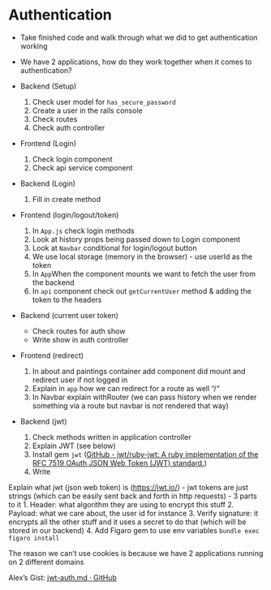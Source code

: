# Authentication
- Take finished code and walk through what we did to get authentication working
- We have 2 applications, how do they work together when it comes to authentication?

- Backend (Setup)
	1. Check user model for `has_secure_password`
	2. Create a user in the rails console
	3. Check routes
	4. Check auth controller
- Frontend (Login)
	1. Check login component
	2. Check api service component
- Backend (Login)
	1. Fill in create method
- Frontend (login/logout/token)
	1. In `App.js` check login methods
	2. Look at history props being passed down to Login component
	3. Look at `Navbar` conditional for login/logout button
	4. We use local storage (memory in the browser) - use userId as the token
	5. In `App`When the component mounts we want to fetch the user from the backend
	6. In `api` component check out `getCurrentUser` method & adding the token to the headers
- Backend (current user token)
	- Check routes for auth show
	- Write show in auth controller
- Frontend (redirect)
	1. In about and paintings container add component did mount and redirect user if not logged in
	2. Explain in `app` how we can redirect for a route as well “/“
	3. In Navbar explain withRouter (we can pass history when we render something via a route but navbar is not rendered that way)
- Backend (jwt)
	1. Check methods written in application controller
	2. Explain JWT (see below)
	3. Install gem `jwt` ([GitHub - jwt/ruby-jwt: A ruby implementation of the RFC 7519 OAuth JSON Web Token (JWT) standard.](https://github.com/jwt/ruby-jwt))
	4. Write 



Explain what jwt (json web token) is (https://jwt.io/) 
	- jwt tokens are just strings (which can be easily sent back and forth in http requests)
	- 3 parts to it
		1. Header: what algorithm they are using to encrypt this stuff
		2. Payload: what we care about,  the user id for instance
		3. Verify signature: it encrypts all the other stuff and it uses a secret to do that (which will be stored in our backend)
		4. Add Figaro gem to use env variables `bundle exec figaro install`

The reason we can’t use cookies is because we have 2 applications running on 2 different domains


Alex’s Gist: [jwt-auth.md · GitHub](https://gist.github.com/alexgriff/414a05a0b6908145f050888e073df7ff)

